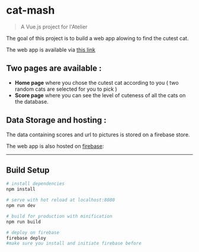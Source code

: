 # cat-mash

> A Vue.js project for l'Atelier

The goal of this project is to build a web app alowing to find the cutest cat. 

The web app is available via [this link](https://cat-mash-david.firebaseapp.com)



## Two pages are available : 

+ **Home page** where you chose the cutest cat according to you ( two random cats are selected for you to pick )
+ **Score page** where you can see the level of cuteness of all the cats on the database.

## Data Storage and hosting :
The data containing scores and url to pictures is stored on a firebase store.

The web app is also hosted on [firebase](https://console.firebase.google.com/): 


---

## Build Setup

``` bash
# install dependencies
npm install

# serve with hot reload at localhost:8080
npm run dev

# build for production with minification
npm run build

# deploy on firebase
firebase deploy
#make sure you install and initiate firebase before
```
